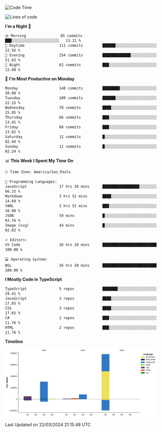<!--START_SECTION:waka-->
![Code Time](http://img.shields.io/badge/Code%20Time-2%2C384%20hrs%2044%20mins-blue)

![Lines of code](https://img.shields.io/badge/From%20Hello%20World%20I%27ve%20Written-622.2%20thousand%20lines%20of%20code-blue)

**I'm a Night 🦉** 

```text
🌞 Morning                65 commits          ███░░░░░░░░░░░░░░░░░░░░░░   13.21 % 
🌆 Daytime                111 commits         ██████░░░░░░░░░░░░░░░░░░░   22.56 % 
🌃 Evening                254 commits         █████████████░░░░░░░░░░░░   51.63 % 
🌙 Night                  62 commits          ███░░░░░░░░░░░░░░░░░░░░░░   12.60 % 
```
📅 **I'm Most Productive on Monday** 

```text
Monday                   148 commits         ████████░░░░░░░░░░░░░░░░░   30.08 % 
Tuesday                  109 commits         ██████░░░░░░░░░░░░░░░░░░░   22.15 % 
Wednesday                78 commits          ████░░░░░░░░░░░░░░░░░░░░░   15.85 % 
Thursday                 66 commits          ███░░░░░░░░░░░░░░░░░░░░░░   13.41 % 
Friday                   68 commits          ███░░░░░░░░░░░░░░░░░░░░░░   13.82 % 
Saturday                 12 commits          █░░░░░░░░░░░░░░░░░░░░░░░░   02.44 % 
Sunday                   11 commits          █░░░░░░░░░░░░░░░░░░░░░░░░   02.24 % 
```


📊 **This Week I Spent My Time On** 

```text
🕑︎ Time Zone: America/Sao_Paulo

💬 Programming Languages: 
JavaScript               17 hrs 28 mins      █████████████████░░░░░░░░   66.33 % 
Markdown                 3 hrs 52 mins       ████░░░░░░░░░░░░░░░░░░░░░   14.69 % 
YAML                     2 hrs 52 mins       ███░░░░░░░░░░░░░░░░░░░░░░   10.90 % 
JSON                     59 mins             █░░░░░░░░░░░░░░░░░░░░░░░░   03.76 % 
Image (svg)              44 mins             █░░░░░░░░░░░░░░░░░░░░░░░░   02.82 % 

🔥 Editors: 
VS Code                  26 hrs 20 mins      █████████████████████████   100.00 % 

💻 Operating System: 
WSL                      26 hrs 20 mins      █████████████████████████   100.00 % 
```

**I Mostly Code in TypeScript** 

```text
TypeScript               5 repos             ███████░░░░░░░░░░░░░░░░░░   29.41 % 
JavaScript               3 repos             ████░░░░░░░░░░░░░░░░░░░░░   17.65 % 
CSS                      3 repos             ████░░░░░░░░░░░░░░░░░░░░░   17.65 % 
C#                       2 repos             ███░░░░░░░░░░░░░░░░░░░░░░   11.76 % 
HTML                     2 repos             ███░░░░░░░░░░░░░░░░░░░░░░   11.76 % 
```



**Timeline**

![Lines of Code chart](https://raw.githubusercontent.com/jonhoffmam/jonhoffmam/master/assets/bar_graph.png)


 Last Updated on 22/03/2024 21:15:48 UTC
<!--END_SECTION:waka-->
